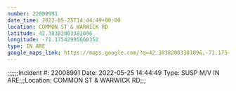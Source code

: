 ```yaml
---
number: 22008991
date_time: 2022-05-25T14:44:49+00:00
location: COMMON ST & WARWICK RD
latitude: 42.38382003381096
longitude: -71.17542995660352
type: IN ARE
google_maps_link: https://maps.google.com/?q=42.38382003381096,-71.17542995660352
---
```


;;;;;;Incident #: 22008991  Date: 2022-05-25 14:44:49   Type: SUSP M/V IN ARE;;;Location: COMMON ST & WARWICK RD;;;
